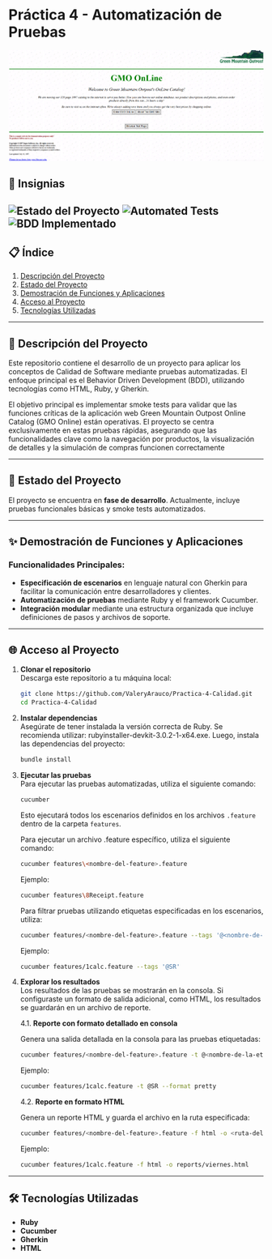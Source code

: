 # Práctica 4 - Automatización de Pruebas  

![Portada](Portada.png)  


## 🚀 Insignias  
![Estado del Proyecto](https://img.shields.io/badge/Estado-En%20progreso-yellow)
![Automated Tests](https://img.shields.io/badge/Automated%20Tests-En%20progreso-orange)
![BDD Implementado](https://img.shields.io/badge/BDD-Cucumber-green)
---

## 📋 Índice  
1. [Descripción del Proyecto](#-descripción-del-proyecto)
2. [Estado del Proyecto](#-estado-del-proyecto)
3. [Demostración de Funciones y Aplicaciones](#-demostración-de-funciones-y-aplicaciones)
4. [Acceso al Proyecto](#-acceso-al-proyecto)
5. [Tecnologías Utilizadas](#-tecnologías-utilizadas)


---

## 📝 Descripción del Proyecto  
Este repositorio contiene el desarrollo de un proyecto para aplicar los conceptos de Calidad de Software mediante pruebas automatizadas. El enfoque principal es el Behavior Driven Development (BDD), utilizando tecnologías como HTML, Ruby, y Gherkin.

El objetivo principal es implementar smoke tests para validar que las funciones críticas de la aplicación web Green Mountain Outpost Online Catalog (GMO Online) están operativas. El proyecto se centra exclusivamente en estas pruebas rápidas, asegurando que las funcionalidades clave como la navegación por productos, la visualización de detalles y la simulación de compras funcionen correctamente

---

## 📌 Estado del Proyecto  
El proyecto se encuentra en **fase de desarrollo**. Actualmente, incluye pruebas funcionales básicas y smoke tests automatizados.  

---

## ✨ Demostración de Funciones y Aplicaciones  
### Funcionalidades Principales:
- **Especificación de escenarios** en lenguaje natural con Gherkin para facilitar la comunicación entre desarrolladores y clientes.
- **Automatización de pruebas** mediante Ruby y el framework Cucumber.
- **Integración modular** mediante una estructura organizada que incluye definiciones de pasos y archivos de soporte.


---

## 🌐 Acceso al Proyecto  
1. **Clonar el repositorio**  
   Descarga este repositorio a tu máquina local:  
   ```bash
   git clone https://github.com/ValeryArauco/Practica-4-Calidad.git
   cd Practica-4-Calidad
   ```

2. **Instalar dependencias**  
    Asegúrate de tener instalada la versión correcta de Ruby. Se recomienda utilizar:
    rubyinstaller-devkit-3.0.2-1-x64.exe.
    Luego, instala las dependencias del proyecto:  
   ```bash
   bundle install
   ```

3. **Ejecutar las pruebas**  
   Para ejecutar las pruebas automatizadas, utiliza el siguiente comando:  
   ```bash
   cucumber
   ```  
   Esto ejecutará todos los escenarios definidos en los archivos `.feature` dentro de la carpeta `features`.

   Para ejecutar un archivo .feature específico, utiliza el siguiente comando:

   ```bash
   cucumber features\<nombre-del-feature>.feature
   ``` 
   Ejemplo:
   ```bash
   cucumber features\8Receipt.feature  
   ``` 

    Para filtrar pruebas utilizando etiquetas especificadas en los escenarios, utiliza:
   ```bash
   cucumber features/<nombre-del-feature>.feature --tags '@<nombre-de-la-etiqueta>'
   ```
   Ejemplo:
   ```bash
   cucumber features/1calc.feature --tags '@SR'
   ```

4. **Explorar los resultados**  
   Los resultados de las pruebas se mostrarán en la consola. Si configuraste un formato de salida adicional, como HTML, los resultados se guardarán en un archivo de reporte.  
   
   4.1. **Reporte con formato detallado en consola**
   
   Genera una salida detallada en la consola para las pruebas etiquetadas:
   ```bash
   cucumber features/<nombre-del-feature>.feature -t @<nombre-de-la-etiqueta> --format pretty
   ```
   Ejemplo:
   ```bash
   cucumber features/1calc.feature -t @SR --format pretty
   ```

   4.2. **Reporte en formato HTML**
   
   Genera un reporte HTML y guarda el archivo en la ruta especificada:
   ```bash
   cucumber features/<nombre-del-feature>.feature -f html -o <ruta-del-reporte>.html
   ```
   Ejemplo:
   ```bash
   cucumber features/1calc.feature -f html -o reports/viernes.html
   ```

---

## 🛠 Tecnologías Utilizadas  
- **Ruby**
- **Cucumber**
- **Gherkin**
- **HTML**

 


